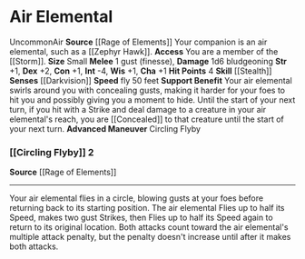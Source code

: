﻿---
burrow_speed: null
charisma: '+1'
climb_speed: null
constitution: '+1'
dexterity: '+2'
element: Air
fly_speed: '50'
hp: '4'
id: '60'
intelligence: '-4'
land_speed: null
max_speed: '50'
name: Air Elemental
rarity: Uncommon
sense:
- '[[DATABASE/monsterability/Darkvision|darkvision]]'
size: Small
skill:
- '[[DATABASE/skill/Stealth|Stealth]]'
source: '[[DATABASE/source/Rage of Elements|Rage of Elements]]'
speed:
- fly 50 feet
strength: '+1'
strength_req: '1'
swim_speed: null
trait:
- '[[DATABASE/trait/Air|Air]]'
- '[[DATABASE/trait/Uncommon|Uncommon]]'
type: Animal Companion
wisdom: '+1'

---
# Air Elemental

<span class="trait-uncommon item-trait">Uncommon</span><span class="item-trait">Air</span>
**Source** [[Rage of Elements]]
Your companion is an air elemental, such as a [[Zephyr Hawk]].
**Access** You are a member of the [[Storm]].
**Size** Small
**Melee** <span class="action-icon">1</span> gust (finesse), **Damage** 1d6 bludgeoning
**Str** +1, **Dex** +2, **Con** +1, **Int** -4, **Wis** +1, **Cha** +1
**Hit Points** 4
**Skill** [[Stealth]] 
**Senses** [[Darkvision]]
**Speed** fly 50 feet
**Support Benefit** Your air elemental swirls around you with concealing gusts, making it harder for your foes to hit you and possibly giving you a moment to hide. Until the start of your next turn, if you hit with a Strike and deal damage to a creature in your air elemental's reach, you are [[Concealed]] to that creature until the start of your next turn.
**Advanced Maneuver** Circling Flyby

### [[Circling Flyby]] <span class="action-icon">2</span>

**Source** [[Rage of Elements]]

---
Your air elemental flies in a circle, blowing gusts at your foes before returning back to its starting position. The air elemental Flies up to half its Speed, makes two gust Strikes, then Flies up to half its Speed again to return to its original location. Both attacks count toward the air elemental's multiple attack penalty, but the penalty doesn't increase until after it makes both attacks.